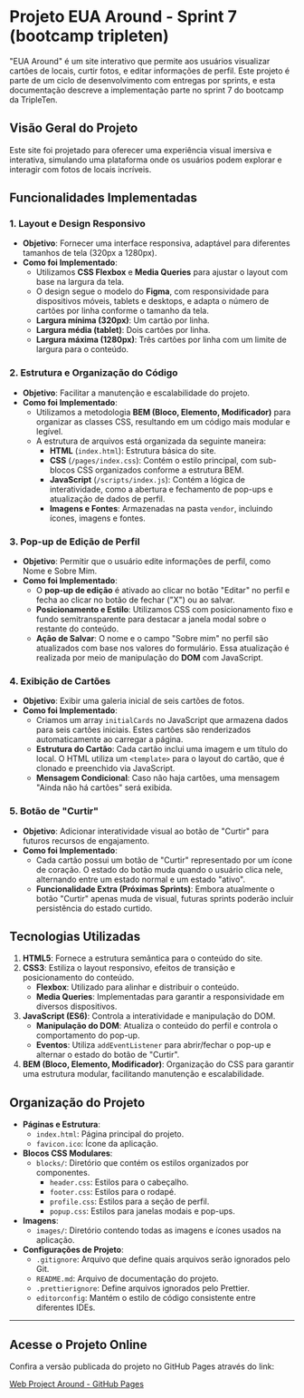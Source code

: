 # Projeto EUA Around - Sprint 7 (bootcamp tripleten) 

"EUA Around" é um site interativo que permite aos usuários visualizar cartões de locais, curtir fotos, e editar informações de perfil. Este projeto é parte de um ciclo de desenvolvimento com entregas por sprints, e esta documentação descreve a implementação parte no sprint 7 do bootcamp da TripleTen.

## Visão Geral do Projeto
    
Este site foi projetado para oferecer uma experiência visual imersiva e interativa, simulando uma plataforma onde os usuários podem explorar e interagir com fotos de locais incríveis.

## Funcionalidades Implementadas

### 1. Layout e Design Responsivo

- **Objetivo**: Fornecer uma interface responsiva, adaptável para diferentes tamanhos de tela (320px a 1280px).
- **Como foi Implementado**:
  - Utilizamos **CSS Flexbox** e **Media Queries** para ajustar o layout com base na largura da tela.
  - O design segue o modelo do **Figma**, com responsividade para dispositivos móveis, tablets e desktops, e adapta o número de cartões por linha conforme o tamanho da tela.
  - **Largura mínima (320px)**: Um cartão por linha.
  - **Largura média (tablet)**: Dois cartões por linha.
  - **Largura máxima (1280px)**: Três cartões por linha com um limite de largura para o conteúdo.

### 2. Estrutura e Organização do Código

- **Objetivo**: Facilitar a manutenção e escalabilidade do projeto.
- **Como foi Implementado**:
  - Utilizamos a metodologia **BEM (Bloco, Elemento, Modificador)** para organizar as classes CSS, resultando em um código mais modular e legível.
  - A estrutura de arquivos está organizada da seguinte maneira:
    - **HTML** (`index.html`): Estrutura básica do site.
    - **CSS** (`/pages/index.css`): Contém o estilo principal, com sub-blocos CSS organizados conforme a estrutura BEM.
    - **JavaScript** (`/scripts/index.js`): Contém a lógica de interatividade, como a abertura e fechamento de pop-ups e atualização de dados de perfil.
    - **Imagens e Fontes**: Armazenadas na pasta `vendor`, incluindo ícones, imagens e fontes.

### 3. Pop-up de Edição de Perfil

- **Objetivo**: Permitir que o usuário edite informações de perfil, como Nome e Sobre Mim.
- **Como foi Implementado**:
  - O **pop-up de edição** é ativado ao clicar no botão "Editar" no perfil e fecha ao clicar no botão de fechar ("X") ou ao salvar.
  - **Posicionamento e Estilo**: Utilizamos CSS com posicionamento fixo e fundo semitransparente para destacar a janela modal sobre o restante do conteúdo.
  - **Ação de Salvar**: O nome e o campo "Sobre mim" no perfil são atualizados com base nos valores do formulário. Essa atualização é realizada por meio de manipulação do **DOM** com JavaScript.

### 4. Exibição de Cartões

- **Objetivo**: Exibir uma galeria inicial de seis cartões de fotos.
- **Como foi Implementado**:
  - Criamos um array `initialCards` no JavaScript que armazena dados para seis cartões iniciais. Estes cartões são renderizados automaticamente ao carregar a página.
  - **Estrutura do Cartão**: Cada cartão inclui uma imagem e um título do local. O HTML utiliza um `<template>` para o layout do cartão, que é clonado e preenchido via JavaScript.
  - **Mensagem Condicional**: Caso não haja cartões, uma mensagem "Ainda não há cartões" será exibida.

### 5. Botão de "Curtir"

- **Objetivo**: Adicionar interatividade visual ao botão de "Curtir" para futuros recursos de engajamento.
- **Como foi Implementado**:
  - Cada cartão possui um botão de "Curtir" representado por um ícone de coração. O estado do botão muda quando o usuário clica nele, alternando entre um estado normal e um estado "ativo".
  - **Funcionalidade Extra (Próximas Sprints)**: Embora atualmente o botão "Curtir" apenas muda de visual, futuras sprints poderão incluir persistência do estado curtido.

## Tecnologias Utilizadas

1. **HTML5**: Fornece a estrutura semântica para o conteúdo do site.
2. **CSS3**: Estiliza o layout responsivo, efeitos de transição e posicionamento do conteúdo.
   - **Flexbox**: Utilizado para alinhar e distribuir o conteúdo.
   - **Media Queries**: Implementadas para garantir a responsividade em diversos dispositivos.
3. **JavaScript (ES6)**: Controla a interatividade e manipulação do DOM.
   - **Manipulação do DOM**: Atualiza o conteúdo do perfil e controla o comportamento do pop-up.
   - **Eventos**: Utiliza `addEventListener` para abrir/fechar o pop-up e alternar o estado do botão de "Curtir".
4. **BEM (Bloco, Elemento, Modificador)**: Organização do CSS para garantir uma estrutura modular, facilitando manutenção e escalabilidade.

## Organização do Projeto
- **Páginas e Estrutura**:
  - `index.html`: Página principal do projeto.
  - `favicon.ico`: Ícone da aplicação.
- **Blocos CSS Modulares**:
  - `blocks/`: Diretório que contém os estilos organizados por componentes.
    - `header.css`: Estilos para o cabeçalho.
    - `footer.css`: Estilos para o rodapé.
    - `profile.css`: Estilos para a seção de perfil.
    - `popup.css`: Estilos para janelas modais e pop-ups.
- **Imagens**:
  - `images/`: Diretório contendo todas as imagens e ícones usados na aplicação.
- **Configurações de Projeto**:
  - `.gitignore`: Arquivo que define quais arquivos serão ignorados pelo Git.
  - `README.md`: Arquivo de documentação do projeto.
  - `.prettierignore`: Define arquivos ignorados pelo Prettier.
  - `editorconfig`: Mantém o estilo de código consistente entre diferentes IDEs.
---
## Acesse o Projeto Online
Confira a versão publicada do projeto no GitHub Pages através do link:  

[Web Project Around - GitHub Pages](https://fphellippe.github.io/web_project_around/)
